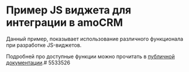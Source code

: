# Пример JS виджета для интеграции в amoCRM

Данный пример, показывает использование различного функционала при разработке JS-виджетов.

Подробней про доступные функции можно прочитать в [публичной документации](https://www.amocrm.ru/developers/content/integrations/script_js).#   5 5 3 3 5 2 6  
 